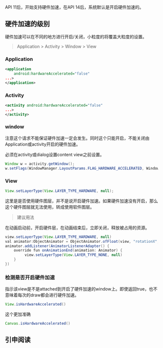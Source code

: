 API 11后，开始支持硬件加速，在API 14后，系统默认是开启硬件加速的。

## 硬件加速的级别

硬件加速可以在不同的地方进行开启/关闭，小粒度的将覆盖大粒度的设置。

> Application > Activity > Window > View

### Application

```xml
<application 
    android:hardwareAccelerated="false" 
...>
</application>
```

### Activity

```xml
<activity android:hardwareAccelerated="false"
...>
</activity>
```

### window

注意这个请求不能保证硬件加速一定会发生。同时这个只能开启，不能关闭由Application或activity开启的硬件加速。

必须在activity或dialog设置content view之前设置。

```java
Window w = activity.getWindow();
w.setFlags(WindowManager.LayoutParams.FLAG_HARDWARE_ACCELERATED, WindowManager.LayoutParams.FLAG_HARDWARE_ACCELERATED);
```

### View

```java
View.setLayerType(View.LAYER_TYPE_HARDWARE, null);
```

这里是是否使用硬件图层，并不是说开启硬件加速。如果硬件加速没有开启，那么这个硬件图层就无法使用，转成使用软件图层。

> 建议用法

在动画启动前，开启硬件层，在动画结束后，立即关闭，释放被占用的资源。

```java
view.setLayerType(View.LAYER_TYPE_HARDWARE, null)
val animator:ObjectAnimator = ObjectAnimator.ofFloat(view, "rotationX", 180)
animator.addListener(AnimatorListenerAdapter() {
    override fun onAnimationEnd(animation: Animator) {
         view.setLayerType(View.LAYER_TYPE_NONE, null)
    }
})
```

### 检测是否开启硬件加速

指示该view是不是attached到开启了硬件加速的window上。即使返回true，也不意味着每次的draw都会进行硬件加速。

```java
View.isHardwareAccelerated()
```

这个更加准确
```java
Canvas.isHardwareAccelerated()
```

## 引申阅读

[](./屏幕刷新的深度分析.md)
